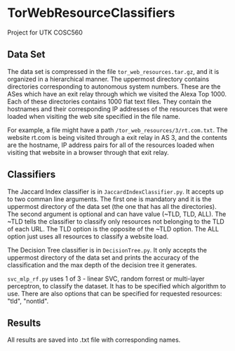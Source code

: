 # TorWebResourceClassifiers
Project for UTK COSC560

## Data Set
The data set is compressed in the file `tor_web_resources.tar.gz`, and it is organized in a hierarchical manner. The uppermost directory contains directories corresponding to autonomous system numbers. These are the ASes which have an exit relay through which we visited the Alexa Top 1000. Each of these directories contains 1000 flat text files. They contain the hostnames and their corresponding IP addresses of the resources that were loaded when visiting the web site specified in the file name.

For example, a file might have a path `/tor_web_resources/3/rt.com.txt`. The website rt.com is being visited through a exit relay in AS 3, and the contents are the hostname, IP address pairs for all of the resources loaded when visiting that website in a browser through that exit relay.

## Classifiers

The Jaccard Index classifier is in `JaccardIndexClassifier.py`. It accepts up to two comman line arguments. The first one is mandatory and it is the uppermost directory of the data set (the one that has all the directories). The second argument is optional and can have value (~TLD, TLD, ALL). The ~TLD tells the classifier to classify only resources not belonging to the TLD of each URL. The TLD option is the opposite of the ~TLD option. The ALL option just uses all resources to classify a website load.

The Decision Tree classifier is in `DecisionTree.py`. It only accepts the uppermost directory of the data set and prints the accuracy of the classification and the max depth of the decision tree it generates.

`svc_mlp_rf.py` uses 1 of 3 - linear SVC, random forrest or multi-layer perceptron, to classify the dataset. It has to be specified which algorithm to use. There are also options that can be specified for requested resources: "tld", "nontld". 

## Results

All results are saved into .txt file with corresponding names.
